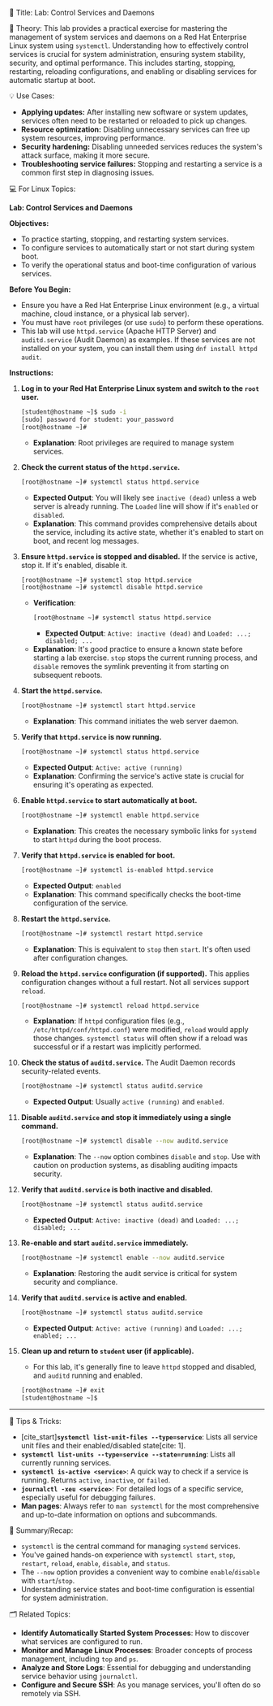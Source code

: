 📘 Title: Lab: Control Services and Daemons

🧠 Theory:
This lab provides a practical exercise for mastering the management of system services and daemons on a Red Hat Enterprise Linux system using `systemctl`. Understanding how to effectively control services is crucial for system administration, ensuring system stability, security, and optimal performance. This includes starting, stopping, restarting, reloading configurations, and enabling or disabling services for automatic startup at boot.

💡 Use Cases:

  * **Applying updates:** After installing new software or system updates, services often need to be restarted or reloaded to pick up changes.
  * **Resource optimization:** Disabling unnecessary services can free up system resources, improving performance.
  * **Security hardening:** Disabling unneeded services reduces the system's attack surface, making it more secure.
  * **Troubleshooting service failures:** Stopping and restarting a service is a common first step in diagnosing issues.

💻 For Linux Topics:

**Lab: Control Services and Daemons**

**Objectives:**

  * To practice starting, stopping, and restarting system services.
  * To configure services to automatically start or not start during system boot.
  * To verify the operational status and boot-time configuration of various services.

**Before You Begin:**

  * Ensure you have a Red Hat Enterprise Linux environment (e.g., a virtual machine, cloud instance, or a physical lab server).
  * You must have `root` privileges (or use `sudo`) to perform these operations.
  * This lab will use `httpd.service` (Apache HTTP Server) and `auditd.service` (Audit Daemon) as examples. If these services are not installed on your system, you can install them using `dnf install httpd audit`.

**Instructions:**

1.  **Log in to your Red Hat Enterprise Linux system and switch to the `root` user.**

    ```bash
    [student@hostname ~]$ sudo -i
    [sudo] password for student: your_password
    [root@hostname ~]#
    ```

      * **Explanation**: Root privileges are required to manage system services.

2.  **Check the current status of the `httpd.service`.**

    ```bash
    [root@hostname ~]# systemctl status httpd.service
    ```

      * **Expected Output**: You will likely see `inactive (dead)` unless a web server is already running. The `Loaded` line will show if it's `enabled` or `disabled`.
      * **Explanation**: This command provides comprehensive details about the service, including its active state, whether it's enabled to start on boot, and recent log messages.

3.  **Ensure `httpd.service` is stopped and disabled.**
    If the service is active, stop it. If it's enabled, disable it.

    ```bash
    [root@hostname ~]# systemctl stop httpd.service
    [root@hostname ~]# systemctl disable httpd.service
    ```

      * **Verification**:
        ```bash
        [root@hostname ~]# systemctl status httpd.service
        ```
          * **Expected Output**: `Active: inactive (dead)` and `Loaded: ...; disabled; ...`
      * **Explanation**: It's good practice to ensure a known state before starting a lab exercise. `stop` stops the current running process, and `disable` removes the symlink preventing it from starting on subsequent reboots.

4.  **Start the `httpd.service`.**

    ```bash
    [root@hostname ~]# systemctl start httpd.service
    ```

      * **Explanation**: This command initiates the web server daemon.

5.  **Verify that `httpd.service` is now running.**

    ```bash
    [root@hostname ~]# systemctl status httpd.service
    ```

      * **Expected Output**: `Active: active (running)`
      * **Explanation**: Confirming the service's active state is crucial for ensuring it's operating as expected.

6.  **Enable `httpd.service` to start automatically at boot.**

    ```bash
    [root@hostname ~]# systemctl enable httpd.service
    ```

      * **Explanation**: This creates the necessary symbolic links for `systemd` to start `httpd` during the boot process.

7.  **Verify that `httpd.service` is enabled for boot.**

    ```bash
    [root@hostname ~]# systemctl is-enabled httpd.service
    ```

      * **Expected Output**: `enabled`
      * **Explanation**: This command specifically checks the boot-time configuration of the service.

8.  **Restart the `httpd.service`.**

    ```bash
    [root@hostname ~]# systemctl restart httpd.service
    ```

      * **Explanation**: This is equivalent to `stop` then `start`. It's often used after configuration changes.

9.  **Reload the `httpd.service` configuration (if supported).**
    This applies configuration changes without a full restart. Not all services support `reload`.

    ```bash
    [root@hostname ~]# systemctl reload httpd.service
    ```

      * **Explanation**: If `httpd` configuration files (e.g., `/etc/httpd/conf/httpd.conf`) were modified, `reload` would apply those changes. `systemctl status` will often show if a reload was successful or if a restart was implicitly performed.

10. **Check the status of `auditd.service`.**
    The Audit Daemon records security-related events.

    ```bash
    [root@hostname ~]# systemctl status auditd.service
    ```

      * **Expected Output**: Usually `active (running)` and `enabled`.

11. **Disable `auditd.service` and stop it immediately using a single command.**

    ```bash
    [root@hostname ~]# systemctl disable --now auditd.service
    ```

      * **Explanation**: The `--now` option combines `disable` and `stop`. Use with caution on production systems, as disabling auditing impacts security.

12. **Verify that `auditd.service` is both inactive and disabled.**

    ```bash
    [root@hostname ~]# systemctl status auditd.service
    ```

      * **Expected Output**: `Active: inactive (dead)` and `Loaded: ...; disabled; ...`

13. **Re-enable and start `auditd.service` immediately.**

    ```bash
    [root@hostname ~]# systemctl enable --now auditd.service
    ```

      * **Explanation**: Restoring the audit service is critical for system security and compliance.

14. **Verify that `auditd.service` is active and enabled.**

    ```bash
    [root@hostname ~]# systemctl status auditd.service
    ```

      * **Expected Output**: `Active: active (running)` and `Loaded: ...; enabled; ...`

15. **Clean up and return to `student` user (if applicable).**

      * For this lab, it's generally fine to leave `httpd` stopped and disabled, and `auditd` running and enabled.

    <!-- end list -->

    ```bash
    [root@hostname ~]# exit
    [student@hostname ~]$
    ```

-----

🧠 Tips & Tricks:

  * [cite\_start]**`systemctl list-unit-files --type=service`**: Lists all service unit files and their enabled/disabled state[cite: 1].
  * **`systemctl list-units --type=service --state=running`**: Lists all currently running services.
  * **`systemctl is-active <service>`**: A quick way to check if a service is running. Returns `active`, `inactive`, or `failed`.
  * **`journalctl -xeu <service>`**: For detailed logs of a specific service, especially useful for debugging failures.
  * **Man pages**: Always refer to `man systemctl` for the most comprehensive and up-to-date information on options and subcommands.

📝 Summary/Recap:

  * `systemctl` is the central command for managing `systemd` services.
  * You've gained hands-on experience with `systemctl start`, `stop`, `restart`, `reload`, `enable`, `disable`, and `status`.
  * The `--now` option provides a convenient way to combine `enable`/`disable` with `start`/`stop`.
  * Understanding service states and boot-time configuration is essential for system administration.

🗂️ Related Topics:

  * **Identify Automatically Started System Processes**: How to discover what services are configured to run.
  * **Monitor and Manage Linux Processes**: Broader concepts of process management, including `top` and `ps`.
  * **Analyze and Store Logs**: Essential for debugging and understanding service behavior using `journalctl`.
  * **Configure and Secure SSH**: As you manage services, you'll often do so remotely via SSH.